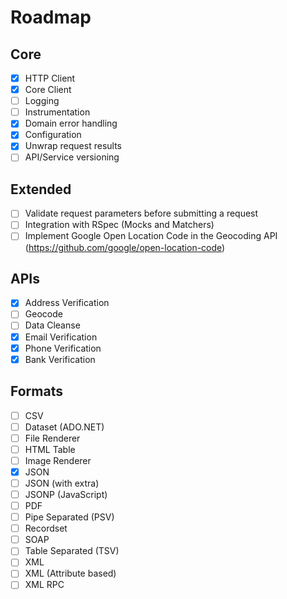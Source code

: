 # Roadmap

## Core

- [x] HTTP Client
- [x] Core Client
- [ ] Logging
- [ ] Instrumentation
- [x] Domain error handling
- [x] Configuration
- [x] Unwrap request results
- [ ] API/Service versioning

## Extended
- [ ] Validate request parameters before submitting a request
- [ ] Integration with RSpec (Mocks and Matchers)
- [ ] Implement Google Open Location Code in the Geocoding API (https://github.com/google/open-location-code)

## APIs

- [x] Address Verification
- [ ] Geocode
- [ ] Data Cleanse
- [x] Email Verification
- [x] Phone Verification
- [x] Bank Verification

## Formats

- [ ] CSV
- [ ] Dataset (ADO.NET)
- [ ] File Renderer
- [ ] HTML Table
- [ ] Image Renderer
- [x] JSON
- [ ] JSON (with extra)
- [ ] JSONP (JavaScript)
- [ ] PDF
- [ ] Pipe Separated (PSV)
- [ ] Recordset
- [ ] SOAP
- [ ] Table Separated (TSV)
- [ ] XML
- [ ] XML (Attribute based)
- [ ] XML RPC
